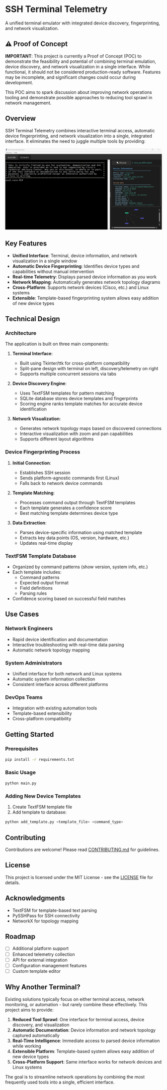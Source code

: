 # SSH Terminal Telemetry

A unified terminal emulator with integrated device discovery, fingerprinting, and network visualization.

## ⚠️ Proof of Concept

**IMPORTANT**: This project is currently a Proof of Concept (POC) to demonstrate the feasibility and potential of combining terminal emulation, device discovery, and network visualization in a single interface. While functional, it should not be considered production-ready software. Features may be incomplete, and significant changes could occur during development.

This POC aims to spark discussion about improving network operations tooling and demonstrate possible approaches to reducing tool sprawl in network management.

## Overview

SSH Terminal Telemetry combines interactive terminal access, automatic device fingerprinting, and network visualization into a single, integrated interface. It eliminates the need to juggle multiple tools by providing:

![SSH Terminal Telemetry Demo](https://raw.githubusercontent.com/scottpeterman/terminaltelemetry/main/screenshots/slideshow.gif)
## Key Features

- **Unified Interface**: Terminal, device information, and network visualization in a single window
- **Automatic Device Fingerprinting**: Identifies device types and capabilities without manual intervention
- **Real-time Telemetry**: Displays parsed device information as you work
- **Network Mapping**: Automatically generates network topology diagrams
- **Cross-Platform**: Supports network devices (Cisco, etc.) and Linux systems
- **Extensible**: Template-based fingerprinting system allows easy addition of new device types

## Technical Design

### Architecture

The application is built on three main components:

1. **Terminal Interface**: 
   - Built using Tkinter/ttk for cross-platform compatibility
   - Split-pane design with terminal on left, discovery/telemetry on right
   - Supports multiple concurrent sessions via tabs

2. **Device Discovery Engine**:
   - Uses TextFSM templates for pattern matching
   - SQLite database stores device templates and fingerprints
   - Scoring engine ranks template matches for accurate device identification

3. **Network Visualization**:
   - Generates network topology maps based on discovered connections
   - Interactive visualization with zoom and pan capabilities
   - Supports different layout algorithms

### Device Fingerprinting Process

1. **Initial Connection**:
   - Establishes SSH session
   - Sends platform-agnostic commands first (Linux)
   - Falls back to network device commands

2. **Template Matching**:
   - Processes command output through TextFSM templates
   - Each template generates a confidence score
   - Best matching template determines device type

3. **Data Extraction**:
   - Parses device-specific information using matched template
   - Extracts key data points (OS, version, hardware, etc.)
   - Updates real-time display

### TextFSM Template Database

- Organized by command patterns (show version, system info, etc.)
- Each template includes:
  - Command patterns
  - Expected output format
  - Field definitions
  - Parsing rules
- Confidence scoring based on successful field matches

## Use Cases

### Network Engineers
- Rapid device identification and documentation
- Interactive troubleshooting with real-time data parsing
- Automatic network topology mapping

### System Administrators
- Unified interface for both network and Linux systems
- Automatic system information collection
- Consistent interface across different platforms

### DevOps Teams
- Integration with existing automation tools
- Template-based extensibility
- Cross-platform compatibility

## Getting Started

### Prerequisites
```bash
pip install -r requirements.txt
```

### Basic Usage
```python
python main.py
```

### Adding New Device Templates
1. Create TextFSM template file
2. Add template to database:
```python
python add_template.py <template_file> <command_type>
```

## Contributing

Contributions are welcome! Please read [CONTRIBUTING.md](CONTRIBUTING.md) for guidelines.

## License

This project is licensed under the MIT License - see the [LICENSE](LICENSE) file for details.

## Acknowledgments

- TextFSM for template-based text parsing
- PySSHPass for SSH connectivity
- NetworkX for topology mapping

## Roadmap

- [ ] Additional platform support
- [ ] Enhanced telemetry collection
- [ ] API for external integration
- [ ] Configuration management features
- [ ] Custom template editor

## Why Another Terminal?

Existing solutions typically focus on either terminal access, network monitoring, or automation - but rarely combine these effectively. This project aims to provide:

1. **Reduced Tool Sprawl**: One interface for terminal access, device discovery, and visualization
2. **Automatic Documentation**: Device information and network topology captured automatically
3. **Real-Time Intelligence**: Immediate access to parsed device information while working
4. **Extensible Platform**: Template-based system allows easy addition of new device types
5. **Cross-Platform Support**: Same interface works for network devices and Linux systems

The goal is to streamline network operations by combining the most frequently used tools into a single, efficient interface.